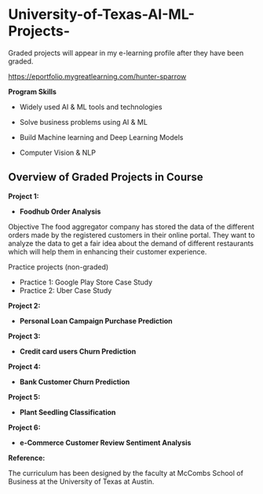 # University-of-Texas-AI-ML-Projects-

Graded projects will appear in my e-learning profile after they have been graded. 

https://eportfolio.mygreatlearning.com/hunter-sparrow 

**Program Skills**

- Widely used AI & ML tools and technologies

- Solve business problems using AI & ML 

- Build Machine learning and Deep Learning Models 

- Computer Vision & NLP


## Overview of Graded Projects in Course

**Project 1:**

- **Foodhub Order Analysis**

Objective
The food aggregator company has stored the data of the different orders made by the registered customers in their online portal. They want to analyze the data to get a fair idea about the demand of different restaurants which will help them in enhancing their customer experience.


Practice projects (non-graded)

- Practice 1: Google Play Store Case Study 
- Practice 2: Uber Case Study 



**Project 2:**

- **Personal Loan Campaign Purchase Prediction**


**Project 3:**

- **Credit card users Churn Prediction** 


**Project 4:** 

- **Bank Customer Churn Prediction** 


**Project 5:** 

- **Plant Seedling Classification** 


**Project 6:**

- **e-Commerce Customer Review Sentiment Analysis**


**Reference:**

The curriculum has been designed by the faculty at McCombs School of Business at the University of Texas at Austin.
